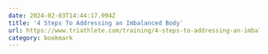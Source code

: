 ```yaml
---
date: 2024-02-03T14:44:17.994Z
title: '4 Steps To Addressing an Imbalanced Body'
url: https://www.triathlete.com/training/4-steps-to-addressing-an-imbalanced-body/
category: bookmark
---
```

